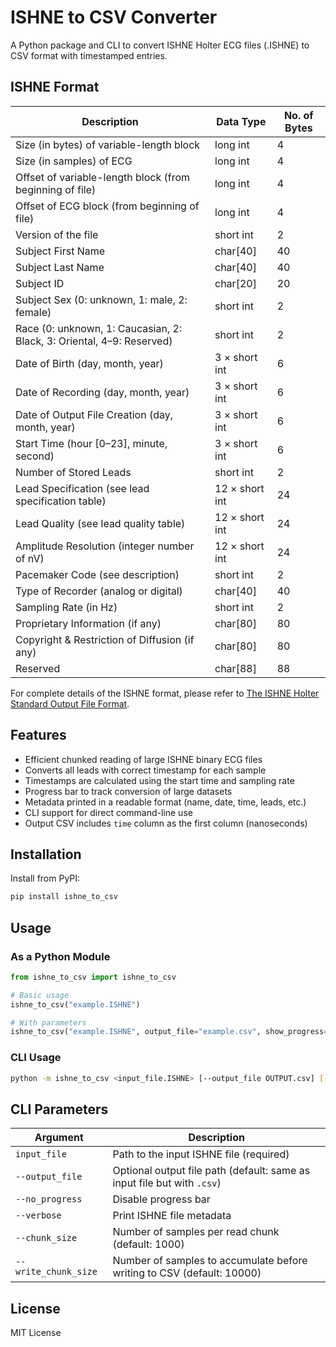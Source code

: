 # ISHNE to CSV Converter

A Python package and CLI to convert ISHNE Holter ECG files (.ISHNE) to CSV format with timestamped entries.

## ISHNE Format

| Description | Data Type | No. of Bytes |
|-------------|-----------|--------------|
| Size (in bytes) of variable-length block | long int | 4 |
| Size (in samples) of ECG | long int | 4 |
| Offset of variable-length block (from beginning of file) | long int | 4 |
| Offset of ECG block (from beginning of file) | long int | 4 |
| Version of the file | short int | 2 |
| Subject First Name | char[40] | 40 |
| Subject Last Name | char[40] | 40 |
| Subject ID | char[20] | 20 |
| Subject Sex (0: unknown, 1: male, 2: female) | short int | 2 |
| Race (0: unknown, 1: Caucasian, 2: Black, 3: Oriental, 4–9: Reserved) | short int | 2 |
| Date of Birth (day, month, year) | 3 × short int | 6 |
| Date of Recording (day, month, year) | 3 × short int | 6 |
| Date of Output File Creation (day, month, year) | 3 × short int | 6 |
| Start Time (hour [0–23], minute, second) | 3 × short int | 6 |
| Number of Stored Leads | short int | 2 |
| Lead Specification (see lead specification table) | 12 × short int | 24 |
| Lead Quality (see lead quality table) | 12 × short int | 24 |
| Amplitude Resolution (integer number of nV) | 12 × short int | 24 |
| Pacemaker Code (see description) | short int | 2 |
| Type of Recorder (analog or digital) | char[40] | 40 |
| Sampling Rate (in Hz) | short int | 2 |
| Proprietary Information (if any) | char[80] | 80 |
| Copyright & Restriction of Diffusion (if any) | char[80] | 80 |
| Reserved | char[88] | 88 |

For complete details of the ISHNE format, please refer to [The ISHNE Holter Standard Output File Format](https://www.amps-llc.com/uploads/2017-12-7/The_ISHNE_Format.pdf).

## Features

- Efficient chunked reading of large ISHNE binary ECG files
- Converts all leads with correct timestamp for each sample
- Timestamps are calculated using the start time and sampling rate
- Progress bar to track conversion of large datasets
- Metadata printed in a readable format (name, date, time, leads, etc.)
- CLI support for direct command-line use
- Output CSV includes `time` column as the first column (nanoseconds)

## Installation

Install from PyPI:

```bash
pip install ishne_to_csv
```

## Usage

### As a Python Module

```python
from ishne_to_csv import ishne_to_csv

# Basic usage
ishne_to_csv("example.ISHNE")

# With parameters
ishne_to_csv("example.ISHNE", output_file="example.csv", show_progress=True, verbose=True, chunk_size=1000, write_chunk_size=10000)
```

### CLI Usage

```bash
python -m ishne_to_csv <input_file.ISHNE> [--output_file OUTPUT.csv] [--no_progress] [--verbose] [--chunk_size N] [--write_chunk_size M]
```

## CLI Parameters

| Argument | Description |
|----------|-------------|
| `input_file` | Path to the input ISHNE file (required) |
| `--output_file` | Optional output file path (default: same as input file but with `.csv`) |
| `--no_progress` | Disable progress bar |
| `--verbose` | Print ISHNE file metadata |
| `--chunk_size` | Number of samples per read chunk (default: 1000) |
| `--write_chunk_size` | Number of samples to accumulate before writing to CSV (default: 10000) |


## License

MIT License